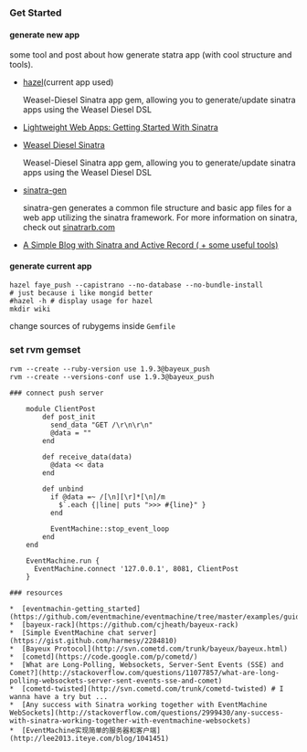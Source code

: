 
### Get Started

#### generate new app

some tool and post about how generate statra app (with cool structure and tools).

*  [hazel](https://github.com/c7/hazel)(current app used)


   Weasel-Diesel Sinatra app gem, allowing you to generate/update sinatra apps using the Weasel Diesel DSL
*  [Lightweight Web Apps: Getting Started With Sinatra](http://blog.chrisblunt.com/lightweight-web-apps-getting-started-with-sinatra/)
*  [Weasel Diesel Sinatra](https://github.com/mattetti/wd-sinatra)

   Weasel-Diesel Sinatra app gem, allowing you to generate/update sinatra apps using the Weasel Diesel DSL

*  [sinatra-gen](https://github.com/quirkey/sinatra-gen)

   sinatra-gen generates a common file structure and basic app files for a web app utilizing the sinatra framework. For more information on sinatra, check out [sinatrarb.com](http://sinatrarb.com/)

*  [A Simple Blog with Sinatra and Active Record ( + some useful tools)](http://danneu.com/posts/15-a-simple-blog-with-sinatra-and-active-record-some-useful-tools/)

#### generate current app

```shell
hazel faye_push --capistrano --no-database --no-bundle-install
# just because i like mongid better
#hazel -h # display usage for hazel
mkdir wiki
```

change sources of rubygems inside `Gemfile`

### set rvm gemset

```shell
rvm --create --ruby-version use 1.9.3@bayeux_push
rvm --create --versions-conf use 1.9.3@bayeux_push

### connect push server

    module ClientPost
        def post_init
          send_data "GET /\r\n\r\n"
          @data = ""
        end

        def receive_data(data)
          @data << data
        end

        def unbind
          if @data =~ /[\n][\r]*[\n]/m
            $`.each {|line| puts ">>> #{line}" }
          end

          EventMachine::stop_event_loop
        end
    end

    EventMachine.run {
      EventMachine.connect '127.0.0.1', 8081, ClientPost
    }

### resources

*  [eventmachin-getting_started](https://github.com/eventmachine/eventmachine/tree/master/examples/guides/getting_started)
*  [bayeux-rack](https://github.com/cjheath/bayeux-rack)
*  [Simple EventMachine chat server](https://gist.github.com/harmesy/2284810)
*  [Bayeux Protocol](http://svn.cometd.com/trunk/bayeux/bayeux.html)
*  [cometd](https://code.google.com/p/cometd/)
*  [What are Long-Polling, Websockets, Server-Sent Events (SSE) and Comet?](http://stackoverflow.com/questions/11077857/what-are-long-polling-websockets-server-sent-events-sse-and-comet)
*  [cometd-twisted](http://svn.cometd.com/trunk/cometd-twisted) # I wanna have a try but ...
*  [Any success with Sinatra working together with EventMachine WebSockets](http://stackoverflow.com/questions/2999430/any-success-with-sinatra-working-together-with-eventmachine-websockets)
*  [EventMachine实现简单的服务器和客户端](http://lee2013.iteye.com/blog/1041451)

